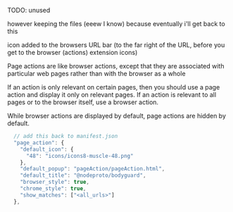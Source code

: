 TODO: unused

however keeping the files (eeew I know) because eventually i'll get back to this

icon added to the browsers URL bar (to the far right of the URL, before you get to the browser (actions) extension icons)

Page actions are like browser actions, except that they are associated with particular web pages rather than with the browser as a whole

 If an action is only relevant on certain pages, then you should use a page action and display it only on relevant pages. If an action is relevant to all pages or to the browser itself, use a browser action.

While browser actions are displayed by default, page actions are hidden by default.

```js
  // add this back to manifest.json
  "page_action": {
    "default_icon": {
      "48": "icons/icons8-muscle-48.png"
    },
    "default_popup": "pageAction/pageAction.html",
    "default_title": "@nodeproto/bodyguard",
    "browser_style": true,
    "chrome_style": true,
    "show_matches": ["<all_urls>"]
  },
```
